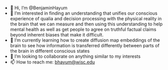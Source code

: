 - 👋 Hi, I’m @BenjaminHayum
- 👀 I’m interested in finding an understanding that unifies our conscious experience of qualia and decision processing with the physical reality in the brain that we can measure and then using this understanding to help mental health as well as get people to agree on truthful factual claims beyond inherent biases that make it difficult.
- 🌱 I’m currently learning how to create diffusion map embeddings of the brain to see how information is transferred differently between parts of the brain in different conscious states 
- 💞️ I’m looking to collaborate on anything similar to my interests
- 📫 How to reach me: bhayum@wisc.edu

<!---
BenjaminHayum/BenjaminHayum is a ✨ special ✨ repository because its `README.md` (this file) appears on your GitHub profile.
You can click the Preview link to take a look at your changes.
--->
